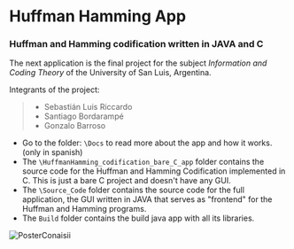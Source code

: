 # Huffman Hamming App

### Huffman and Hamming codification written in JAVA and C

The next application is the final project for the subject  *Information and Coding Theory*  of the University of San Luis, Argentina.



Integrants of the project:

> - Sebastián Luis Riccardo
> - Santiago Bordarampé
> - Gonzalo Barroso



- Go to the folder: `\Docs` to read more about the app and how it works. (only in spanish)
- The `\HuffmanHamming_codification_bare_C_app` folder contains the source code for the Huffman and Hamming Codification implemented in C. This is just a bare C project and doesn't have any GUI.
- The `\Source_Code` folder contains the source code for the full application, the GUI written in JAVA that serves as "frontend" for the Huffman and Hamming programs.
- The  `Build` folder contains the build java app with all its libraries.




![PosterConaisii](https://user-images.githubusercontent.com/55523632/140676207-c44b2b73-8fd4-46c7-8955-a2eed041a744.jpg)
